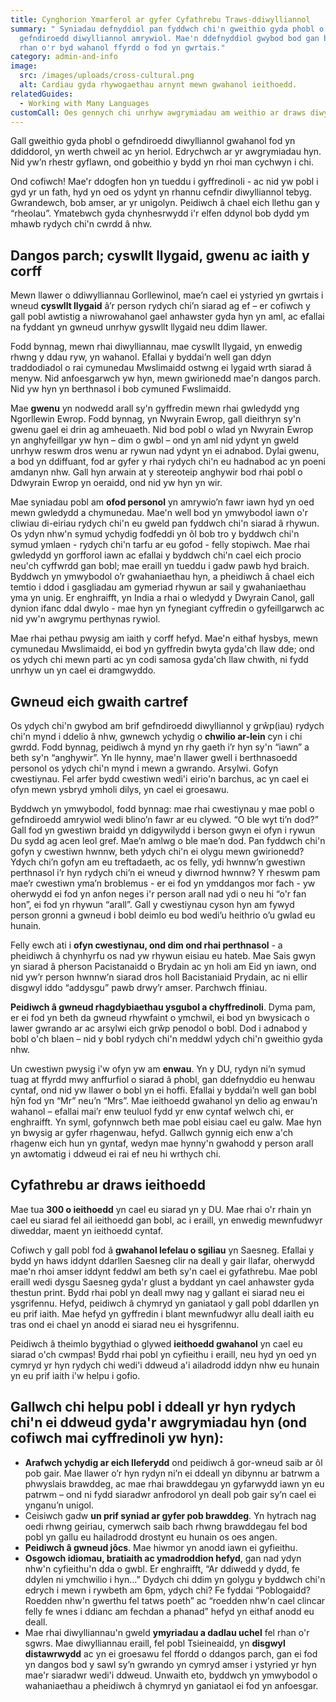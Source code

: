 ```yaml
---
title: Cynghorion Ymarferol ar gyfer Cyfathrebu Traws-ddiwylliannol
summary: " Syniadau defnyddiol pan fyddwch chi'n gweithio gyda phobl o
  gefndiroedd diwylliannol amrywiol. Mae'n ddefnyddiol gwybod bod gan bobl o bob
  rhan o'r byd wahanol ffyrdd o fod yn gwrtais."
category: admin-and-info
image:
  src: /images/uploads/cross-cultural.png
  alt: Cardiau gyda rhywogaethau arnynt mewn gwahanol ieithoedd.
relatedGuides:
  - Working with Many Languages
customCall: Oes gennych chi unrhyw awgrymiadau am weithio ar draws diwylliannau?
---
```

Gall gweithio gyda phobl o gefndiroedd diwylliannol gwahanol fod yn ddiddorol, yn werth chweil ac yn heriol. Edrychwch ar yr awgrymiadau hyn. Nid yw’n rhestr gyflawn, ond gobeithio y bydd yn rhoi man cychwyn i chi.



Ond cofiwch! Mae'r ddogfen hon yn tueddu i gyffredinoli - ac nid yw pobl i gyd yr un fath, hyd yn oed os ydynt yn rhannu cefndir diwylliannol tebyg. Gwrandewch, bob amser, ar yr unigolyn. Peidiwch â chael eich llethu gan y “rheolau”. Ymatebwch gyda chynhesrwydd i'r elfen ddynol bob dydd ym mhawb rydych chi'n cwrdd â nhw.



## Dangos parch; cyswllt llygaid, gwenu ac iaith y corff



Mewn llawer o ddiwylliannau Gorllewinol, mae’n cael ei ystyried yn gwrtais i wneud **cyswllt llygaid** â’r person rydych chi’n siarad ag ef – er cofiwch y gall pobl awtistig a niwrowahanol gael anhawster gyda hyn yn aml, ac efallai na fyddant yn gwneud unrhyw gyswllt llygaid neu ddim llawer.



Fodd bynnag, mewn rhai diwylliannau, mae cyswllt llygaid, yn enwedig rhwng y ddau ryw, yn wahanol. Efallai y byddai’n well gan ddyn traddodiadol o rai cymunedau Mwslimaidd ostwng ei lygaid wrth siarad â menyw. Nid anfoesgarwch yw hyn, mewn gwirionedd mae'n dangos parch. Nid yw hyn yn berthnasol i bob cymuned Fwslimaidd.



Mae **gwenu** yn nodwedd arall sy'n gyffredin mewn rhai gwledydd yng Ngorllewin Ewrop. Fodd bynnag, yn Nwyrain Ewrop, gall dieithryn sy'n gwenu gael ei drin ag amheuaeth. Nid bod pobl o wlad yn Nwyrain Ewrop yn anghyfeillgar yw hyn – dim o gwbl – ond yn aml nid ydynt yn gweld unrhyw reswm dros wenu ar rywun nad ydynt yn ei adnabod. Dylai gwenu, a bod yn ddiffuant, fod ar gyfer y rhai rydych chi'n eu hadnabod ac yn poeni amdanyn nhw. Gall hyn arwain at y stereoteip anghywir bod rhai pobl o Ddwyrain Ewrop yn oeraidd, ond nid yw hyn yn wir.



Mae syniadau pobl am **ofod personol** yn amrywio’n fawr iawn hyd yn oed mewn gwledydd a chymunedau. Mae'n well bod yn ymwybodol iawn o'r cliwiau di-eiriau rydych chi'n eu gweld pan fyddwch chi'n siarad â rhywun. Os ydyn nhw'n symud ychydig fodfeddi yn ôl bob tro y byddwch chi'n symud ymlaen - rydych chi'n tarfu ar eu gofod - felly stopiwch. Mae rhai gwledydd yn gorfforol iawn ac efallai y byddwch chi'n cael eich procio neu'ch cyffwrdd gan bobl; mae eraill yn tueddu i gadw pawb hyd braich. Byddwch yn ymwybodol o’r gwahaniaethau hyn, a pheidiwch â chael eich temtio i ddod i gasgliadau am gymeriad rhywun ar sail y gwahaniaethau yma yn unig. Er enghraifft, yn India a rhai o wledydd y Dwyrain Canol, gall dynion ifanc ddal dwylo - mae hyn yn fynegiant cyffredin o gyfeillgarwch ac nid yw'n awgrymu perthynas rywiol.



Mae rhai pethau pwysig am iaith y corff hefyd. Mae'n eithaf hysbys, mewn cymunedau Mwslimaidd, ei bod yn gyffredin bwyta gyda'ch llaw dde; ond os ydych chi mewn parti ac yn codi samosa gyda'ch llaw chwith, ni fydd unrhyw un yn cael ei dramgwyddo.



## Gwneud eich gwaith cartref



Os ydych chi'n gwybod am brif gefndiroedd diwylliannol y grŵp(iau) rydych chi'n mynd i ddelio â nhw, gwnewch ychydig o **chwilio ar-lein** cyn i chi gwrdd. Fodd bynnag, peidiwch â mynd yn rhy gaeth i’r hyn sy'n “iawn” a beth sy'n “anghywir”. Yn lle hynny, mae'n llawer gwell i berthnasoedd personol os ydych chi'n mynd i mewn a gwrando. Arsylwi. Gofyn cwestiynau. Fel arfer bydd cwestiwn wedi'i eirio'n barchus, ac yn cael ei ofyn mewn ysbryd ymholi dilys, yn cael ei groesawu.



Byddwch yn ymwybodol, fodd bynnag: mae rhai cwestiynau y mae pobl o gefndiroedd amrywiol wedi blino’n fawr ar eu clywed. “O ble wyt ti’n dod?” Gall fod yn gwestiwn braidd yn ddigywilydd i berson gwyn ei ofyn i rywun Du sydd ag acen leol gref. Mae’n amlwg o ble mae’n dod. Pan fyddwch chi'n gofyn y cwestiwn hwnnw, beth ydych chi'n ei olygu mewn gwirionedd? Ydych chi’n gofyn am eu treftadaeth, ac os felly, ydi hwnnw’n gwestiwn perthnasol i’r hyn rydych chi’n ei wneud y diwrnod hwnnw? Y rheswm pam mae’r cwestiwn yma’n broblemus - er ei fod yn ymddangos mor fach - yw oherwydd ei fod yn anfon neges i'r person arall nad ydi o neu hi “o'r fan hon”, ei fod yn rhywun “arall”. Gall y cwestiynau cyson hyn am fywyd person gronni a gwneud i bobl deimlo eu bod wedi’u heithrio o’u gwlad eu hunain.


Felly ewch ati i **ofyn cwestiynau, ond dim ond rhai perthnasol** - a pheidiwch â chynhyrfu os nad yw rhywun eisiau eu hateb. Mae Sais gwyn yn siarad â pherson Pacistanaidd o Brydain ac yn holi am Eid yn iawn, ond nid yw’r person hwnnw’n siarad dros holl Bacistaniaid Prydain, ac ni ellir disgwyl iddo “addysgu” pawb drwy’r amser. Parchwch ffiniau.


**Peidiwch â gwneud rhagdybiaethau ysgubol a chyffredinoli**. Dyma pam, er ei fod yn beth da gwneud rhywfaint o ymchwil, ei bod yn bwysicach o lawer gwrando ar ac arsylwi eich grŵp penodol o bobl. Dod i adnabod y bobl o'ch blaen – nid y bobl rydych chi'n meddwl ydych chi'n gweithio gyda nhw.



Un cwestiwn pwysig i'w ofyn yw am **enwau**. Yn y DU, rydyn ni’n symud tuag at ffyrdd mwy anffurfiol o siarad â phobl, gan ddefnyddio eu henwau cyntaf, ond nid yw llawer o bobl yn ei hoffi. Efallai y byddai’n well gan bobl hŷn fod yn “Mr” neu’n “Mrs”. Mae ieithoedd gwahanol yn delio ag enwau’n wahanol – efallai mai’r enw teuluol fydd yr enw cyntaf welwch chi, er enghraifft. Yn syml, gofynnwch beth mae pobl eisiau cael eu galw. Mae hyn yn bwysig ar gyfer rhagenwau, hefyd. Gallwch gynnig eich enw a'ch rhagenw eich hun yn gyntaf, wedyn mae hynny'n gwahodd y person arall yn awtomatig i ddweud ei rai ef neu hi wrthych chi.



## Cyfathrebu ar draws ieithoedd



Mae tua **300 o ieithoedd** yn cael eu siarad yn y DU. Mae rhai o'r rhain yn cael eu siarad fel ail ieithoedd gan bobl, ac i eraill, yn enwedig mewnfudwyr diweddar, maent yn ieithoedd cyntaf.



Cofiwch y gall pobl fod â **gwahanol lefelau o sgiliau** yn Saesneg. Efallai y bydd yn haws iddynt ddarllen Saesneg clir na deall y gair llafar, oherwydd mae'n rhoi amser iddynt feddwl am beth sy'n cael ei gyfathrebu. Mae pobl eraill wedi dysgu Saesneg gyda'r glust a byddant yn cael anhawster gyda thestun print. Bydd rhai pobl yn deall mwy nag y gallant ei siarad neu ei ysgrifennu. Hefyd, peidiwch â chymryd yn ganiataol y gall pobl ddarllen yn eu prif iaith. Mae hefyd yn gyffredin i blant mewnfudwyr allu deall iaith eu tras ond ei chael yn anodd ei siarad neu ei hysgrifennu.



Peidiwch â theimlo bygythiad o glywed **ieithoedd gwahanol** yn cael eu siarad o'ch cwmpas! Bydd rhai pobl yn cyfieithu i eraill, neu hyd yn oed yn cymryd yr hyn rydych chi wedi'i ddweud a'i ailadrodd iddyn nhw eu hunain yn eu prif iaith i'w helpu i gofio.



## Gallwch chi helpu pobl i ddeall yr hyn rydych chi'n ei ddweud gyda'r awgrymiadau hyn (ond cofiwch mai cyffredinoli yw hyn):



* **Arafwch ychydig ar eich lleferydd** ond peidiwch â gor-wneud saib ar ôl pob gair. Mae llawer o’r hyn rydyn ni’n ei ddeall yn dibynnu ar batrwm a phwyslais brawddeg, ac mae rhai brawddegau yn gyfarwydd iawn yn eu patrwm – ond ni fydd siaradwr anfrodorol yn deall pob gair sy’n cael ei ynganu’n unigol.
* Ceisiwch gadw **un prif syniad ar gyfer pob brawddeg**. Yn hytrach nag oedi rhwng geiriau, cymerwch saib bach rhwng brawddegau fel bod pobl yn gallu eu hailadrodd drostynt eu hunain os oes angen.
* **Peidiwch â gwneud jôcs**. Mae hiwmor yn anodd iawn ei gyfieithu.
* **Osgowch idiomau, bratiaith ac ymadroddion hefyd**, gan nad ydyn nhw'n cyfieithu'n dda o gwbl. Er enghraifft, “Ar ddiwedd y dydd, fe ddylen ni ymchwilio i hyn…” Dydych chi ddim yn golygu y byddwch chi'n edrych i mewn i rywbeth am 6pm, ydych chi? Fe fyddai “Poblogaidd? Roedden nhw'n gwerthu fel tatws poeth” ac “roedden nhw'n cael clincar felly fe wnes i ddianc am fechdan a phanad” hefyd yn eithaf anodd eu deall.
* Mae rhai diwylliannau'n gweld **ymyriadau a dadlau uchel** fel rhan o'r sgwrs. Mae diwylliannau eraill, fel pobl Tsieineaidd, yn **disgwyl distawrwydd** ac yn ei groesawu fel ffordd o ddangos parch, gan ei fod yn dangos bod y sawl sy’n gwrando yn cymryd amser i ystyried yr hyn mae'r siaradwr wedi'i ddweud. Unwaith eto, byddwch yn ymwybodol o wahaniaethau a pheidiwch â chymryd yn ganiataol ei fod yn anfoesgar.
